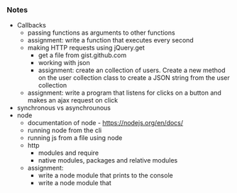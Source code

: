 ### Notes
- Callbacks
  - passing functions as arguments to other functions
  - assignment: write a function that executes every second
  - making HTTP requests using jQuery.get
    - get a file from gist.github.com
    - working with json
    - assignment: create an collection of users. Create a new method on the user collection class to create a JSON string from the user collection
  - assignment: write a program that listens for clicks on a button and makes an ajax request on click
- synchronous vs asynchrounous
- node
  - documentation of node - https://nodejs.org/en/docs/
  - running node from the cli
  - running js from a file using node
  - http
    - modules and require
    - native modules, packages and relative modules
  - assignment:
    - write a node module that prints to the console
    - write a node module that 
